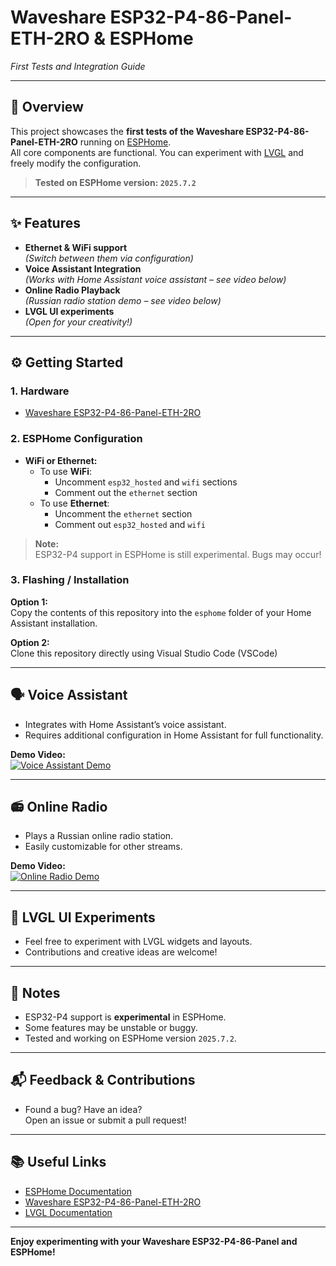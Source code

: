 # Waveshare ESP32-P4-86-Panel-ETH-2RO & ESPHome  
*First Tests and Integration Guide*

---

## 🚀 Overview

This project showcases the **first tests of the Waveshare ESP32-P4-86-Panel-ETH-2RO** running on [ESPHome](https://esphome.io/).  
All core components are functional. You can experiment with [LVGL](https://esphome.io/components/lvgl/) and freely modify the configuration.

> **Tested on ESPHome version: `2025.7.2`**

---

## ✨ Features

- **Ethernet & WiFi support**  
  *(Switch between them via configuration)*
- **Voice Assistant Integration**  
  *(Works with Home Assistant voice assistant – see video below)*
- **Online Radio Playback**  
  *(Russian radio station demo – see video below)*
- **LVGL UI experiments**  
  *(Open for your creativity!)*

---

## ⚙️ Getting Started

### 1. Hardware

- [Waveshare ESP32-P4-86-Panel-ETH-2RO](https://www.waveshare.com/wiki/ESP32-P4-86-Panel-ETH-2RO)

### 2. ESPHome Configuration

- **WiFi or Ethernet:**  
  - To use **WiFi**:  
    - Uncomment `esp32_hosted` and `wifi` sections  
    - Comment out the `ethernet` section
  - To use **Ethernet**:  
    - Uncomment the `ethernet` section  
    - Comment out `esp32_hosted` and `wifi`

> **Note:**  
> ESP32-P4 support in ESPHome is still experimental. Bugs may occur!

### 3. Flashing / Installation

**Option 1:**  
Copy the contents of this repository into the `esphome` folder of your Home Assistant installation.

**Option 2:**  
Clone this repository directly using Visual Studio Code (VSCode)

---

## 🗣️ Voice Assistant

- Integrates with Home Assistant’s voice assistant.
- Requires additional configuration in Home Assistant for full functionality.

**Demo Video:**  
[![Voice Assistant Demo](https://img.youtube.com/vi/v7quMFinaK0/0.jpg)](https://youtube.com/shorts/v7quMFinaK0?si=J8VmZL8C5pM8W2Lc)

---

## 📻 Online Radio

- Plays a Russian online radio station.
- Easily customizable for other streams.

**Demo Video:**  
[![Online Radio Demo](https://img.youtube.com/vi/_DiCLF-6ztk/0.jpg)](https://youtube.com/shorts/_DiCLF-6ztk?si=kzCkzMouhMckeV-K)

---

## 🧪 LVGL UI Experiments

- Feel free to experiment with LVGL widgets and layouts.
- Contributions and creative ideas are welcome!

---

## 📝 Notes

- ESP32-P4 support is **experimental** in ESPHome.
- Some features may be unstable or buggy.
- Tested and working on ESPHome version `2025.7.2`.

---

## 📬 Feedback & Contributions

- Found a bug? Have an idea?  
  Open an issue or submit a pull request!

---

## 📚 Useful Links

- [ESPHome Documentation](https://esphome.io/)
- [Waveshare ESP32-P4-86-Panel-ETH-2RO](https://www.waveshare.com/wiki/ESP32-P4-86-Panel-ETH-2RO)
- [LVGL Documentation](https://esphome.io/components/lvgl/)

---

**Enjoy experimenting with your Waveshare ESP32-P4-86-Panel and ESPHome!**

